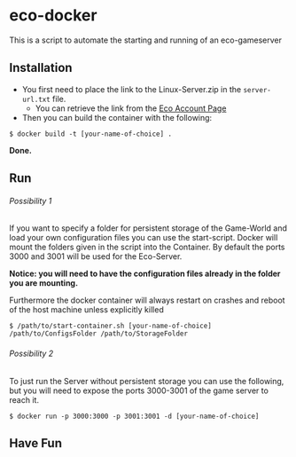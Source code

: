 # eco-docker
This is a script to automate the starting and running of an eco-gameserver

## Installation
- You first need to place the link to the Linux-Server.zip in the `server-url.txt` file.
  - You can retrieve the link from the [Eco Account Page](https://play.eco/account) 
- Then you can build the container with the following:

```
$ docker build -t [your-name-of-choice] .
```
**Done.**

## Run
###### Possibility 1
If you want to specify a folder for persistent storage of the Game-World and load your own configuration files you can use the start-script. Docker will mount the folders given in the script into the Container. By default the ports 3000 and 3001 will be used for the Eco-Server.

**Notice: you will need to have the configuration files already in the folder you are mounting.**

Furthermore the docker container will always restart on crashes and reboot of the host machine unless explicitly killed

```
$ /path/to/start-container.sh [your-name-of-choice] /path/to/ConfigsFolder /path/to/StorageFolder
```

###### Possibility 2
To just run the Server without persistent storage you can use the following, but you will need to expose the ports 3000-3001 of the game server to reach it.
```
$ docker run -p 3000:3000 -p 3001:3001 -d [your-name-of-choice]
```

## Have Fun
